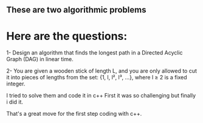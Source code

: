 ## These are two algorithmic problems

# Here are the questions:

1- Design an algorithm that finds the longest path in a Directed Acyclic Graph (DAG) in 
linear time.


2- You are given a wooden stick of length L, and you are only allowed to cut it into pieces of 
lengths from the set: {1, l, l², l³, …}, where l ≥ 2 is a fixed integer.



I tried to solve them and code it in c++
First it was so challenging but finally i did it.

That's a great move for the first step coding with c++.
